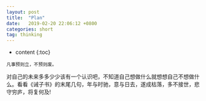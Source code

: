 ```yaml
---
layout: post
title:  "Plan"
date:   2019-02-20 22:06:12 +0800
categories: short
tag: thinking
---
```


* content
{:toc}


`凡事预则立，不预则废。`

对自己的未来多多少少该有一个认识吧，不知道自己想做什么就想想自己不想做什么。看看《诫子书》的末尾几句，年与时驰，意与日去，遂成枯落，多不接世，悲守穷庐，将复何及!





[jekyll]:      http://jekyllrb.com
[jekyll-gh]:   https://github.com/jekyll/jekyll
[jekyll-help]: https://github.com/jekyll/jekyll-help
